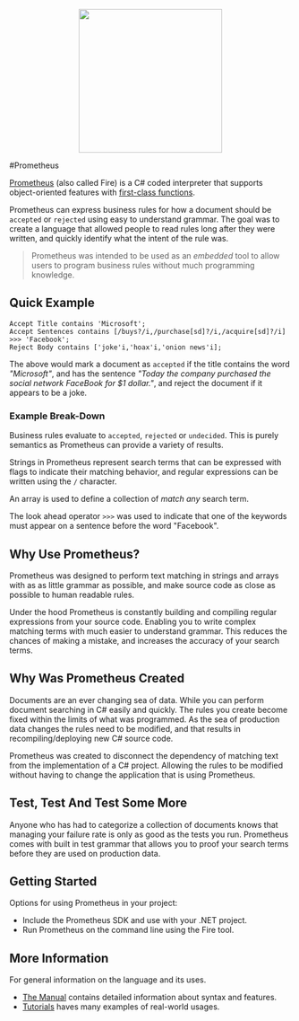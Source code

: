 <p align="center">
  <img src="https://raw2.github.com/thinkingmedia/Prometheus/master/Logo/prometheus-256.png" width="256" height="256" />
</p>

#Prometheus

[Prometheus](http://pro.me-the.us) (also called Fire) is a C# coded interpreter that supports object-oriented features with [first-class functions](https://en.wikipedia.org/wiki/First-class_functions). 

Prometheus can express business rules for how a document should be `accepted` or `rejected` using easy to understand grammar. The goal was to create a language that allowed people to read rules long after they were written, and quickly identify what the intent of the rule was.

> Prometheus was intended to be used as an *embedded* tool to allow users to program business rules without much programming knowledge.

## Quick Example

	Accept Title contains 'Microsoft';
	Accept Sentences contains [/buys?/i,/purchase[sd]?/i,/acquire[sd]?/i] >>> 'Facebook';
	Reject Body contains ['joke'i,'hoax'i,'onion news'i];

The above would mark a document as `accepted` if the title contains the word *"Microsoft"*, and has the sentence *"Today the company purchased the social network FaceBook for $1 dollar."*, and reject the document if it appears to be a joke.

### Example Break-Down

Business rules evaluate to `accepted`, `rejected` or `undecided`. This is purely semantics as Prometheus can provide a variety of results.

Strings in Prometheus represent search terms that can be expressed with flags to indicate their matching behavior, and regular expressions can be written using the `/` character.

An array is used to define a collection of *match any* search term.

The look ahead operator `>>>` was used to indicate that one of the keywords must appear on a sentence before the word "Facebook".

## Why Use Prometheus?

Prometheus was designed to perform text matching in strings and arrays with as as little grammar as possible, and make source code as close as possible to human readable rules.

Under the hood Prometheus is constantly building and compiling regular expressions from your source code. Enabling you to write complex matching terms with much easier to understand grammar. This reduces the chances of making a mistake, and increases the accuracy of your search terms.

## Why Was Prometheus Created

Documents are an ever changing sea of data. While you can perform document searching in C# easily and quickly. The rules you create become fixed within the limits of what was programmed. As the sea of production data changes the rules need to be modified, and that results in recompiling/deploying new C# source code.

Prometheus was created to disconnect the dependency of matching text from the implementation of a C# project. Allowing the rules to be modified without having to change the application that is using Prometheus.

## Test, Test And Test Some More

Anyone who has had to categorize a collection of documents knows that managing your failure rate is only as good as the tests you run. Prometheus comes with built in test grammar that allows you to proof your search terms before they are used on production data.

## Getting Started

Options for using Prometheus in your project:

- Include the Prometheus SDK and use with your .NET project.
- Run Prometheus on the command line using the Fire tool.

## More Information

For general information on the language and its uses.

- [The Manual](http://pro.me-the.us/manual/) contains detailed information about syntax and features.
- [Tutorials](http://pro.me-the.us/category/tutorials/) haves many examples of real-world usages.
